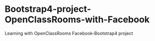# Bootstrap4-project-OpenClassRooms-with-Facebook
Learning with OpenClassRooms Facebook-Bootstrap4 project
